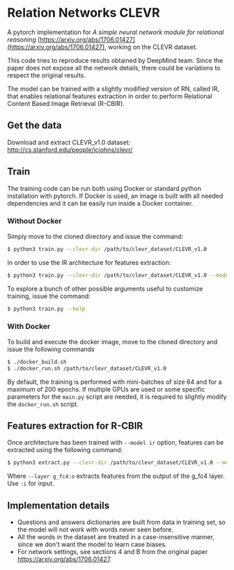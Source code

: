 # Relation Networks CLEVR
A pytorch implementation for _A simple neural network module for relational reasoning_ [https://arxiv.org/abs/1706.01427](https://arxiv.org/abs/1706.01427), working on the CLEVR dataset.

This code tries to reproduce results obtained by DeepMind team. Since the paper does not expose all the network details, there could be variations to respect the original results.

The model can be trained with a slightly modified version of RN, called IR, that enables relational features extraction in order to perform Relational Content Based Image Retrieval (R-CBIR).

## Get the data

Download and extract CLEVR_v1.0 dataset: http://cs.stanford.edu/people/jcjohns/clevr/

## Train

The training code can be run both using Docker or standard python installation with pytorch.
If Docker is used, an image is built with all needed dependencies and it can be easily run inside a Docker container.

### Without Docker
Simply move to the cloned directory and issue the command:

```sh
$ python3 train.py --clevr-dir /path/to/clevr_dataset/CLEVR_v1.0
```
In order to use the IR architecture for features extraction:
```sh
$ python3 train.py --clevr-dir /path/to/clevr_dataset/CLEVR_v1.0 --model original
```

To explore a bunch of other possible arguments useful to customize training, issue the command:
```sh
$ python3 train.py --help
```

### With Docker
To build and execute the docker image, move to the cloned directory and issue the following commands

```sh
$ ./docker_build.sh
$ ./docker_run.sh /path/to/clevr_dataset/CLEVR_v1.0
```

By default, the training is performed with mini-batches of size 64 and for a maximum of 200 epochs.
If multiple GPUs are used or some specific parameters for the `main.py` script are needed, it is required to slightly modify the `docker_run.sh` script.

## Features extraction for R-CBIR
Once architecture has been trained with ```--model ir``` option, features can be extracted using the following command:
```sh
$ python3 extract.py --clevr-dir /path/to/clevr_dataset/CLEVR_v1.0 --model ir --checkpoint model*/RN_epoch_#.pth --layer g_fc4:o
```
Where ```--layer g_fc4:o``` extracts features from the output of the g_fc4 layer. Use ```:i``` for input.


## Implementation details
* Questions and answers dictionaries are built from data in training set, so the model will not work with words never seen before.
* All the words in the dataset are treated in a case-insensitive manner, since we don't want the model to learn case biases.
* For network settings, see sections 4 and B from the original paper https://arxiv.org/abs/1706.01427.
